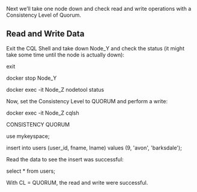 Next we’ll take one node down and check read and write operations with a Consistency Level of Quorum.

## Read and Write Data 


Exit the CQL Shell and take down Node_Y and check the status (it might take some time until the node is actually down): 

exit

docker stop Node_Y 

docker exec -it Node_Z nodetool status 

Now, set the Consistency Level to QUORUM and perform a write: 

docker exec -it Node_Z cqlsh 

CONSISTENCY QUORUM 

use mykeyspace;

insert into users (user_id, fname, lname) values (9, 'avon', 'barksdale');  

Read the data to see the insert was successful: 

select * from users; 

With CL = QUORUM, the read and write were successful. 

